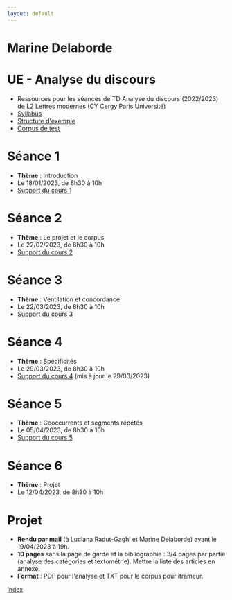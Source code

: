 ```yaml
---
layout: default
---
```


#  Marine Delaborde

# UE - Analyse du discours
- Ressources pour les séances de TD Analyse du discours (2022/2023) de L2 Lettres modernes (CY Cergy Paris Université)
- [Syllabus](files/cours/analyse-du-discours/Analyse-du-discours-syllabus-2023.pdf)
- [Structure d'exemple](files/cours/analyse-du-discours/structure-corpus-date-genre-paragraphe.txt)
- [Corpus de test](files/cours/analyse-du-discours/corpus_chronologique_journaux.txt)


# Séance 1
- **Thème** : Introduction
- Le 18/01/2023, de  8h30 à 10h
- [Support du cours 1](files/cours/analyse-du-discours/AD1-Delaborde-2023.pdf)

# Séance 2
- **Thème** : Le projet et le corpus
- Le 22/02/2023, de  8h30 à 10h
- [Support du cours 2](files/cours/analyse-du-discours/AD2-Delaborde-2023.pdf)

# Séance 3
- **Thème** : Ventilation et concordance
- Le 22/03/2023, de  8h30 à 10h
- [Support du cours 3](files/cours/analyse-du-discours/AD3-Delaborde-2023.pdf)

# Séance 4
- **Thème** : Spécificités
- Le 29/03/2023, de  8h30 à 10h
- [Support du cours 4](files/cours/analyse-du-discours/AD4-Delaborde-2023.pdf) (mis à jour le 29/03/2023)

# Séance 5
- **Thème** : Cooccurrents et segments répétés
- Le 05/04/2023, de  8h30 à 10h
- [Support du cours 5](files/cours/analyse-du-discours/AD5-Delaborde-2023.pdf)

# Séance 6
- **Thème** : Projet
- Le 12/04/2023, de  8h30 à 10h

# Projet 
- **Rendu par mail** (à Luciana Radut-Gaghi et Marine Delaborde) avant le 19/04/2023 à 19h. 
- **10 pages** sans la page de garde et la bibliographie : 3/4 pages par partie (analyse des catégories et textométrie). Mettre la liste des articles en annexe. 
- **Format** : PDF pour l'analyse et TXT pour le corpus pour itrameur.

[Index](./)